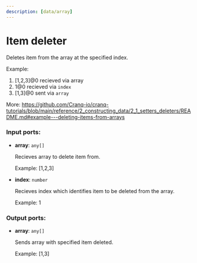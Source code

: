 ```yaml
---
description: [data/array]
---
```


# Item deleter

Deletes item from the array at the specified index.

Example: 
1.  [1,2,3]@0 recieved via array 
2. 1@0 recieved via `index` 
3. [1,3]@0 sent via `array`

More:
https://github.com/Cranq-io/cranq-tutorials/blob/main/reference/2_constructing_data/2_1_setters_deleters/README.md#example---deleting-items-from-arrays

### Input ports:

* __array__: `any[]`

    Recieves array to delete item from.
    
    Example:
    [1,2,3]


* __index__: `number`

    Recieves index which identifies item to be deleted from the array.
    
    Example:
    1

### Output ports:

* __array__: `any[]`

    Sends array with specified item deleted.
    
    Example:
    [1,3]


